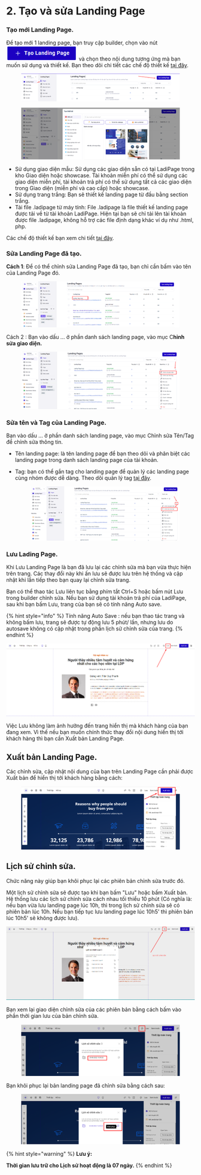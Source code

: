 # 2. Tạo và sửa Landing Page

### Tạo mới  Landing Page.

Để tạo mới 1 landing page, bạn truy cập builder, chọn vào nút  <img src="../.gitbook/assets/image (718).png" alt="" data-size="original"> và chọn theo nội dung tương ứng mà bạn muốn sử dụng và thiết kế. Bạn theo dõi chi tiết các chế độ thiết kế [tại đây](https://help.ladipage.vn/quan-ly-landingpage/cac-che-do-thiet-ke-giao-dien-landingpage).

<figure><img src="../.gitbook/assets/image (1238).png" alt=""><figcaption></figcaption></figure>

<figure><img src="../.gitbook/assets/image (1239).png" alt=""><figcaption></figcaption></figure>

* Sử dụng giao diện mẫu: Sử dụng các giao diện sẵn có tại LadiPage trong kho Giao diện hoặc showcase. Tài khoản miễn phí có thể sử dụng các giao diện miễn phí, tài khoản trả phí có thể sử dụng tất cả các giao diện trong Giao diện (miễn phí và cao cấp) hoặc showcase.
* Sử dụng trang trắng: Bạn sẽ thiết kế landing page từ đầu bằng section trắng.
* Tải file .ladipage từ máy tính: File .ladipage là file thiết kế landing page được tải về từ tài khoản LadiPage. Hiện tại bạn sẽ chỉ tải lên tài khoản được file .ladipage, không hỗ trợ các file định dạng khác ví dụ như .html, php.

Các chế độ thiết kế bạn xem chi tiết [tại đây](https://help.ladipage.vn/quan-ly-landingpage/cac-che-do-thiet-ke-giao-dien-landingpage).

### Sửa Landing Page đã tạo.

**Cách 1**: Để có thể chỉnh sửa Landing Page đã tạo, bạn chỉ cần bấm vào tên của Landing Page đó.

<figure><img src="../.gitbook/assets/image (29).png" alt=""><figcaption></figcaption></figure>

Cách 2 : Bạn vào dấu ... ở phần danh sách landing page, vào mục C**hỉnh sửa giao diện.**

<figure><img src="../.gitbook/assets/image (30).png" alt=""><figcaption></figcaption></figure>

### Sửa tên và Tag của Landing Page.

Bạn vào dấu ... ở phần danh sách landing page, vào mục Chỉnh sửa Tên/Tag để chỉnh sửa thông tin.

* Tên landing page: là tên landing page để bạn theo dõi và phân biệt các landing page trong danh sách landing page của tài khoản.
*   Tag: bạn có thể gắn tag cho landing page để quản lý các landing page cùng nhóm được dễ dàng. Theo dõi quản lý tag [tại đây](https://help.ladipage.vn/quan-ly-landingpage/tao-tag-va-gan-tag-cho-landing-page).

    <figure><img src="../.gitbook/assets/image (31).png" alt=""><figcaption></figcaption></figure>

### Lưu Lading **P**age.

Khi Lưu Landing Page là bạn đã lưu lại các chỉnh sửa mà bạn vừa thực hiện trên trang. Các thay đổi này khi ấn lưu sẽ được lưu trên hệ thống và cập nhật khi lần tiếp theo bạn quay lại chỉnh sửa trang.

Bạn có thể thao tác Lưu liên tục bằng phím tắt Ctrl+S hoặc bấm nút Lưu trong builder chỉnh sửa. Nếu bạn sử dụng tài khoản trả phí của LadiPage, sau khi bạn bấm Lưu, trang của bạn sẽ có tính năng Auto save.

{% hint style="info" %}
Tính năng Auto Save : nếu bạn thao tác trang và không bấm lưu, trang sẽ được tự động lưu 5 phút/ lần, nhưng lưu do autosave không có cập nhật trong phần lịch sử chỉnh sửa của trang.
{% endhint %}

![](<../.gitbook/assets/image (498).png>)

Việc Lưu không làm ảnh hưởng đến trang hiển thị mà khách hàng của bạn đang xem. Vì thế nếu bạn muốn chính thức thay đổi nội dung hiển thị tới khách hàng thì bạn cần Xuất bản Landing Page.

## Xuất bản Landing Page.

Các chỉnh sửa, cập nhật nội dung của bạn trên Landing Page cần phải được Xuất bản để hiển thị tới khách hàng bằng cách:

<figure><img src="../.gitbook/assets/xuất bản.png" alt=""><figcaption></figcaption></figure>

## Lịch sử chỉnh sửa.

Chức năng này giúp bạn khôi phục lại các phiên bản chỉnh sửa trước đó.&#x20;

Một lịch sử chỉnh sửa sẽ được tạo khi bạn bấm "Lưu" hoặc bấm Xuất bản. Hệ thống lưu các lịch sử chỉnh sửa cách nhau tối thiểu 10 phút (Có nghĩa là: nếu bạn vừa lưu landing page lúc 10h, thì trong lịch sử chỉnh sửa sẽ có phiên bản lúc 10h. Nếu bạn tiếp tục lưu landing page lúc 10h5' thì phiên bản lúc 10h5' sẽ không được lưu).

![](<../.gitbook/assets/image (287).png>)

Bạn xem lại giao diện chỉnh sửa của các phiên bản bằng cách bấm vào phần thời gian lưu của bản chỉnh sửa.

<figure><img src="../.gitbook/assets/xem lại bản đã chỉnh sửa.png" alt=""><figcaption></figcaption></figure>

Bạn khôi phục lại bản landing page đã chỉnh sửa bằng cách sau:

<figure><img src="../.gitbook/assets/khôi phục.png" alt=""><figcaption></figcaption></figure>

{% hint style="warning" %}
**Lưu ý:**

**Thời gian lưu trữ cho Lịch sử hoạt động là 07 ngày.**
{% endhint %}
